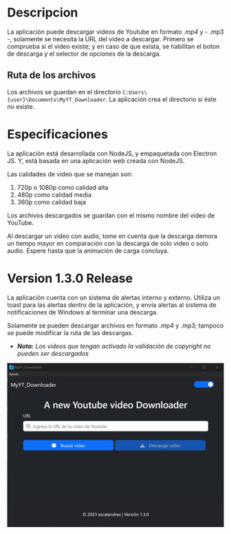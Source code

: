 # Descripcion

La aplicación puede descargar videos de Youtube en formato *.mp4* y - .mp3 -, solamente se necesita la URL del video a descargar.
Primero se comprueba si el video existe; y en caso de que exista, se habilitan el boton de descarga y el selector de opciones de la descarga.

## Ruta de los archivos

Los archivos se guardan en el directorio `C:Users\{user}\Documents\MyYT_Downloader`. La aplicación crea el directorio si éste no existe.

# Especificaciones

La aplicación está desarrollada con NodeJS, y empaquetada con Electron JS. Y, está basada en una aplicación web creada con NodeJS.

Las calidades de video que se manejan son:

1. 720p o 1080p como calidad alta
2. 480p como calidad media
3. 360p como calidad baja

Los archivos descargados se guardan con el mismo nombre del video de YouTube.

Al descargar un video con audio, tome en cuenta que la descarga demora un tiempo mayor en comparación con la descarga de solo video o solo audio.
Espere hasta que la animación de carga concluya.

# Version 1.3.0 Release

La aplicación cuenta con un sistema de alertas interno y externo. Utiliza un toast para las alertas dentro de la aplicación, y envía alertas al
sistema de notificaciones de Windows al terminar una descarga.

Solamente se pueden descargar archivos en formato .mp4 y .mp3; tampoco se puede modificar la ruta de las descargas.

* ***Nota:*** *Los videos que tengan activado la validación de copyright no pueden ser descargados*

![MyYT_Downloader](myyt_downloader.jpg)
